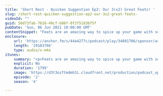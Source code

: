 ```yaml
---
title: 'Short Rest - Quicken Suggestion Ep2: Our 3(x2) Great Feats! '
slug: /short-rest-quicken-suggestion-ep2-our-3x2-great-feats-
videoId: ""
guid: 50d73fab-7616-49cf-b86f-0f2f51836f5f
pubDate: 'Sun, 06 Jun 2021 10:00:00 GMT'
contentSnippet: "Feats are an amazing way to spice up your game with some flavour and power! Join us as we go through some of our top feats!\nSupport us at:\nhttps://www.patreon.com/RulesAsWritten\nhttps://anchor.fm/rules-as-written\nContact us at:\nToby@rulesaswrittenshow.com\nCheck us out at:\nhttps://rulesaswrittenshow.com/\nYoutube: https://www.youtube.com/channel/UCpqh72Jl2K09HvKBiqMixAA\nhttps://anchor.fm/app\n\n--- \n\nSend in a voice message: https://anchor.fm/rules-as-written/message\nSupport this podcast: https://anchor.fm/rules-as-written/support"
enclosure:
    url: 'https://anchor.fm/s/44a4277c/podcast/play/34891706/sponsor/a4d2m75/https%3A%2F%2Fd3ctxlq1ktw2nl.cloudfront.net%2Fstaging%2F2021-06-05%2F2daf6e3f406fbada4bb1464a61ece01e.m4a'
    length: '29103766'
    type: audio/x-m4a
itunes:
    summary: "<p>Feats are an amazing way to spice up your game with some flavour and power! Join us as we go through some of our top feats!</p>\n<p>Support us at:</p>\n<p>https://www.patreon.com/RulesAsWritten</p>\n<p>https://anchor.fm/rules-as-written</p>\n<p>Contact us at:</p>\n<p>Toby@rulesaswrittenshow.com</p>\n<p>Check us out at:</p>\n<p>https://rulesaswrittenshow.com/</p>\n<p>Youtube: https://www.youtube.com/channel/UCpqh72Jl2K09HvKBiqMixAA</p>\n\n--- \n\nThis episode is sponsored by \n· Anchor: The easiest way to make a podcast.  <a href=\"https://anchor.fm/app\">https://anchor.fm/app</a>\n\n--- \n\nSend in a voice message: https://anchor.fm/rules-as-written/message\nSupport this podcast: <a href=\"https://anchor.fm/rules-as-written/support\" rel=\"payment\">https://anchor.fm/rules-as-written/support</a>"
    explicit: No
    duration: '1799'
    image: 'https://d3t3ozftmdmh3i.cloudfront.net/production/podcast_uploaded_nologo/11416087/11416087-1608268890882-d52edffa36ed2.jpg'
    episode: '2'
    season: '4'

---
```

